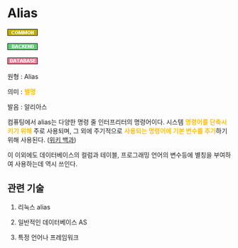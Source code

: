 <d-title>

# Alias

</d-title>

<d-label>

<d-inner>

![Common](../2TAT1C/Label_Common.png)

</d-inner>

<d-inner>

![Backend](../2TAT1C/Label_Backend.png)

</d-inner>

<d-inner>

![Database](../2TAT1C/Label_Database.png)

</d-inner>

</d-label>

<d-origin>

원형 : Alias

</d-origin>

<d-mean>

의미  : <span style="color:#FFBF00; font-weight:bold;">별명</span>

</d-mean>

<d-pronunciation>

발음 : 알리아스

</d-pronunciation>

<d-content>

컴퓨팅에서 alias는 다양한 명령 줄 인터프리터의 명령어이다. 시스템  <span style="color:#FFBF00; font-weight:bold;">명령어를 단축시키기 위해</span> 주로 사용되며, 그 외에 주기적으로 <span style="color:#FFBF00; font-weight:bold;">사용되는 명령어에 기본 변수를 추가</span>하기 위해 사용된다.
([위키 백과](https://ko.wikipedia.org/wiki/Alias_(%EB%AA%85%EB%A0%B9%EC%96%B4)))

이 이외에도 데이터베이스의 컬럼과 테이블, 프로그래밍 언어의 변수등에 별칭을 부여하여 사용하는데 역시 쓰인다.

</d-content>

<d-relation>

## 관련 기술

<d-inner>

1. 리눅스 alias

</d-inner>

<d-inner>

2. 일반적인 데이터베이스 AS

</d-inner>

<d-inner>

3. 특정 언어나 프레임워크 

</d-inner>

</d-relation>